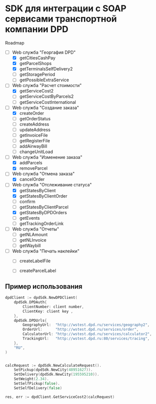 # SDK для интеграции с SOAP сервисами транспортной компании DPD

Roadmap
- [ ] Web служба "Георгафия DPD"
  - [X] getCitiesCashPay
  - [X] getParcelShops
  - [X] getTerminalsSelfDelivery2
  - [ ] getStoragePeriod
  - [ ] getPossibleExtraService
- [ ] Web служба "Расчет стоимости"
  - [X] getServiceCost2
  - [ ] getServiceCostByParcels2
  - [ ] getServiceCostInternational  
- [ ] Web служба "Создание заказа"
  - [X] createOrder
  - [ ] getOrderStatus
  - [ ] createAddress
  - [ ] updateAddress
  - [ ] getInvoiceFile
  - [ ] getRegisterFile
  - [ ] addAirwayBill
  - [ ] changeUnitLoad
- [ ] Web служба "Изменение заказа"
  - [X] addParcels
  - [X] removeParcel
- [ ] Web служба "Отмена заказа"
  - [X] cancelOrder
- [ ] Web служба "Отслеживание статуса"
  - [X] getStatesByClient
  - [X] getStatesByClientOrder
  - [ ] confirm
  - [ ] getStatesByClientParcel
  - [X] getStatesByDPDOrders
  - [ ] getEvents
  - [ ] getTrackingOrderLink
- [ ] Web служба "Отчеты" 
  - [ ] getNLAmount
  - [ ] getNLInvoice
  - [ ] getWaybill
- [ ] Web служба "Печать наклейки"
  - [ ] createLabelFile
  - [ ] createParcelLabel


## Пример использования

```go
dpdClient := dpdSdk.NewDPDClient(
    dpdSdk.DPDAuth{
        ClientNumber: client number,
        ClientKey: client key ,
    },
    dpdSdk.DPDUrls{
        GeographyUrl:  "http://wstest.dpd.ru/services/geography2",
        OrderUrl:      "http://wstest.dpd.ru/services/order",
        CalculatorUrl: "http://wstest.dpd.ru/services/calculator2",
        TrackingUrl:   "http://wstest.dpd.ru:80/services/tracing",
    },
    "RU",
)


calcRequest := dpdSdk.NewCalculateRequest().
    SetPickup(dpdSdk.NewCity(48951627)).
    SetDelivery(dpdSdk.NewCity(195595210)).
    SetWeight(2.34).
    SetSelfPickup(false).
    SetSelfDelivery(false)

res, err := dpdClient.GetServiceCost2(calcRequest)

```
